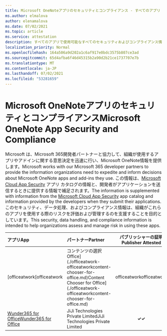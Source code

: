```yaml
---
title: Microsoft OneNoteアプリのセキュリティとコンプライアンス - すべてのアプリ
ms.author: elmalova
author: elenamalova
ms.date: 07/02/2021
ms.topic: article
ms.service: attestation
description: すべてのアプリで使用可能なすべてのセキュリティおよびコンプライアンス情報Microsoft OneNote。
localization_priority: Normal
ms.openlocfilehash: 164a506a9d202a1c6af917e0bdc3575b807ce3ad
ms.sourcegitcommit: 65d4afba6f46d45315b2a90d2b21ce1737707e7b
ms.translationtype: MT
ms.contentlocale: ja-JP
ms.lasthandoff: 07/02/2021
ms.locfileid: "53281659"
---
```

# <a name="microsoft-onenote-app-security-and-compliance"></a><span data-ttu-id="751f0-103">Microsoft OneNoteアプリのセキュリティとコンプライアンス</span><span class="sxs-lookup"><span data-stu-id="751f0-103">Microsoft OneNote App Security and Compliance</span></span>

<span data-ttu-id="751f0-104">Microsoft は、Microsoft 365開発者パートナーと協力して、組織が使用するアプリやアドインに関する意思決定を迅速に行い、Microsoft OneNote情報を提供します。</span><span class="sxs-lookup"><span data-stu-id="751f0-104">Microsoft works with our Microsoft 365 developer partners to provide the information organizations need to expedite and inform decisions about Microsoft OneNote apps and add-ins they use.</span></span> <span data-ttu-id="751f0-105">この情報は、[Microsoft Cloud App Security](https://www.microsoft.com/en-us/enterprise-mobility-security/cloud-app-security) アプリ カタログの情報と、開発者がアプリケーションを送信するときに提供する情報で補足されます。</span><span class="sxs-lookup"><span data-stu-id="751f0-105">The information is supplemented with information from the [Microsoft Cloud App Security](https://www.microsoft.com/en-us/enterprise-mobility-security/cloud-app-security) app catalog and information provided by the developers when they submit their applications.</span></span> <span data-ttu-id="751f0-106">このセキュリティ、データ処理、およびコンプライアンス情報は、組織がこれらのアプリを使用する際のリスクを評価および管理するのを支援することを目的としています。</span><span class="sxs-lookup"><span data-stu-id="751f0-106">This security, data handling, and compliance information is intended to help organizations assess and manage risk in using these apps.</span></span>

| <span data-ttu-id="751f0-107">**アプリ**</span><span class="sxs-lookup"><span data-stu-id="751f0-107">**App**</span></span> | <span data-ttu-id="751f0-108">**パートナー**</span><span class="sxs-lookup"><span data-stu-id="751f0-108">**Partner**</span></span> | <span data-ttu-id="751f0-109">**パブリッシャーの証明**</span><span class="sxs-lookup"><span data-stu-id="751f0-109">**Publisher Attested**</span></span> | <span data-ttu-id="751f0-110">**認定**</span><span class="sxs-lookup"><span data-stu-id="751f0-110">**Certified**</span></span> |
|:--------|:------------|:----------------------:|:-------------:|
| <span data-ttu-id="751f0-111">[officeatwork</span><span class="sxs-lookup"><span data-stu-id="751f0-111">[officeatwork</span></span> | <span data-ttu-id="751f0-112">コンテンツの選択Office](./officeatwork-officeatworkcontent-chooser-for-office.md)</span><span class="sxs-lookup"><span data-stu-id="751f0-112">Content Chooser for Office](./officeatwork-officeatworkcontent-chooser-for-office.md)</span></span> | <span data-ttu-id="751f0-113">officeatwork</span><span class="sxs-lookup"><span data-stu-id="751f0-113">officeatwork</span></span> | <span data-ttu-id="751f0-114">**✓**</span><span class="sxs-lookup"><span data-stu-id="751f0-114">**✓**</span></span> | <img alt="Certified application badge" src="../media/certified-badge.png" height="25" width="25" /> |
| [<span data-ttu-id="751f0-115">Wunder365 for Office</span><span class="sxs-lookup"><span data-stu-id="751f0-115">Wunder365 for Office</span></span>](./jiji-technologies-private-limited-wunder365-for-office.md) | <span data-ttu-id="751f0-116">JiJi Technologies Private Limited</span><span class="sxs-lookup"><span data-stu-id="751f0-116">JiJi Technologies Private Limited</span></span> | <span data-ttu-id="751f0-117">**✓**</span><span class="sxs-lookup"><span data-stu-id="751f0-117">**✓**</span></span> |  |
